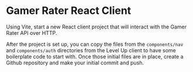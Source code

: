 # Gamer Rater React Client

Using Vite, start a new React client project that will interact with the Gamer Rater API over HTTP.

After the project is set up, you can copy the files from the `components/nav` and `components/auth` directories from the Level Up client to have some boilerplate code to start with. Once those initial files are in place, create a Github repository and make your initial commit and push.

